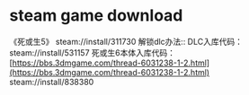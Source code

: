 # steam game download

《死或生5》
steam://install/311730
解锁dlc办法::
DLC入库代码：
steam://install/531157
死或生6本体入库代码：[https://bbs.3dmgame.com/thread-6031238-1-2.html](https://bbs.3dmgame.com/thread-6031238-1-2.html)
steam://install/838380
